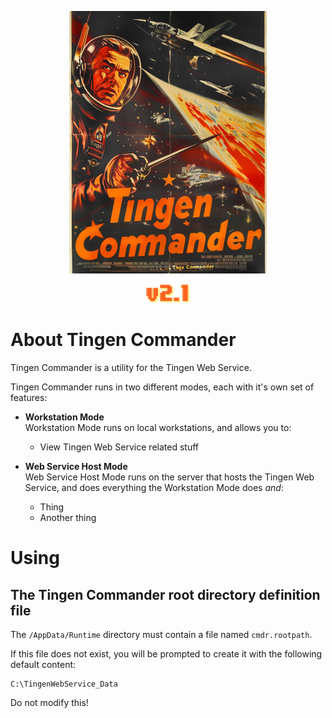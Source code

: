 <div align="center">

  ![logo](./.github/image/logo/TingenCommander_logo_320x420.png)

  ![Version 2.1](https://github.com/APrettyCoolProgram/aprettycoolprogram/blob/main/profile/pub/verel/v/v2.1.png)

</div>

# About Tingen Commander

Tingen Commander is a utility for the Tingen Web Service.

Tingen Commander runs in two different modes, each with it's own set of features:

* **Workstation Mode**  
Workstation Mode runs on local workstations, and allows you to:

  * View Tingen Web Service related stuff

* **Web Service Host Mode**  
Web Service Host Mode runs on the server that hosts the Tingen Web Service, and does everything the Workstation Mode does *and*:

  * Thing
  * Another thing


# Using

## The Tingen Commander root directory definition file

The `/AppData/Runtime` directory must contain a file named `cmdr.rootpath`.

If this file does not exist, you will be prompted to create it with the following default content:

```
C:\TingenWebService_Data
```

Do not modify this!
